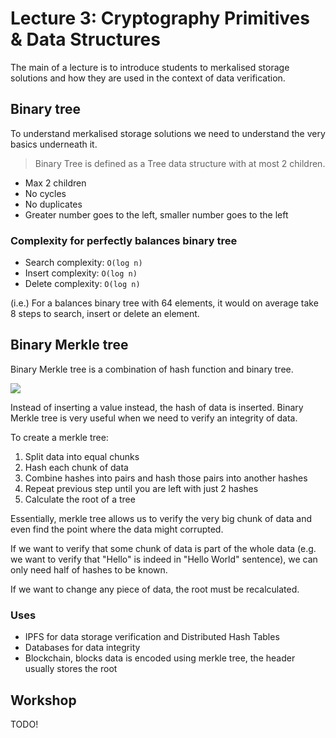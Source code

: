 # Lecture 3: Cryptography Primitives & Data Structures

The main of a lecture is to introduce students to merkalised storage solutions and how they are used in the context of data verification.

## Binary tree

To understand merkalised storage solutions we need to understand the very basics underneath it.

> Binary Tree is defined as a Tree data structure with at most 2 children.

- Max 2 children
- No cycles
- No duplicates
- Greater number goes to the left, smaller number goes to the left


### Complexity for perfectly balances binary tree
- Search complexity: `O(log n)`
- Insert complexity: `O(log n)`
- Delete complexity: `O(log n)`

(i.e.) For a balances binary tree with 64 elements, it would on average take 8 steps to search, insert or delete an element.


## Binary Merkle tree

Binary Merkle tree is a combination of hash function and binary tree.

![](https://upload.wikimedia.org/wikipedia/commons/thumb/9/95/Hash_Tree.svg/620px-Hash_Tree.svg.png)

Instead of inserting a value instead, the hash of data is inserted.
Binary Merkle tree is very useful when we need to verify an integrity of data.

To create a merkle tree:
1. Split data into equal chunks
2. Hash each chunk of data
3. Combine hashes into pairs and hash those pairs into another hashes
4. Repeat previous step until you are left with just 2 hashes
5. Calculate the root of a tree

Essentially, merkle tree allows us to verify the very big chunk of data and even find the point where the data might corrupted.

If we want to verify that some chunk of data is part of the whole data (e.g. we want to verify that "Hello" is indeed in "Hello World" sentence),
we can only need half of hashes to be known.

If we want to change any piece of data, the root must be recalculated.

### Uses
- IPFS for data storage verification and Distributed Hash Tables
- Databases for data integrity
- Blockchain, blocks data is encoded using merkle tree, the header usually stores the root

## Workshop

TODO!